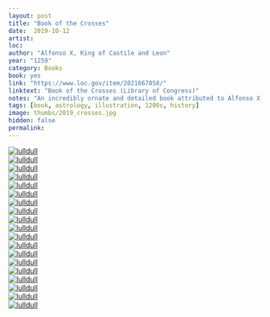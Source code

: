 ```yaml
---
layout: post
title: "Book of the Crosses"
date:  2019-10-12
artist: 
loc: 
author: "Alfonso X, King of Castile and Leon"
year: "1259"
category: Books
book: yes
link: "https://www.loc.gov/item/2021667858/"
linktext: "Book of the Crosses (Library of Congress)"
notes: "An incredibly ornate and detailed book attributed to Alfonso X, King of Castile and Leon displaying his interest in astrology."
tags: [book, astrology, illustration, 1200s, history]
image: thumbs/2019_crosses.jpg
hidden: false
permalink:
---
```




<div class="post_image_01">
	<div class="post_image_inner">
		<a href="{{ site.baseurl }}/images/posts/2019_crosses/001.jpg" target="_blank">
		<img src="{{ site.baseurl }}/images/posts/2019_crosses/001.jpg" alt="lulldull"></a>
	</div>
	<div class="post_image_inner">
		<a href="{{ site.baseurl }}/images/posts/2019_crosses/002.jpg" target="_blank">
		<img src="{{ site.baseurl }}/images/posts/2019_crosses/002.jpg" alt="lulldull"></a>
	</div>
</div>

<div class="post_image">
	<a href="{{ site.baseurl }}/images/posts/2019_crosses/000.jpg" target="_blank">
	<img src="{{ site.baseurl }}/images/posts/2019_crosses/000.jpg" alt="lulldull"></a>
</div>


<div class="post_image_01">
	<div class="post_image_inner">
		<a href="{{ site.baseurl }}/images/posts/2019_crosses/003.jpg" target="_blank">
		<img src="{{ site.baseurl }}/images/posts/2019_crosses/003.jpg" alt="lulldull"></a>
	</div>
	<div class="post_image_inner">
		<a href="{{ site.baseurl }}/images/posts/2019_crosses/004.jpg" target="_blank">
		<img src="{{ site.baseurl }}/images/posts/2019_crosses/004.jpg" alt="lulldull"></a>
	</div>
</div>

<div class="post_image_01">
	<div class="post_image_inner">
		<a href="{{ site.baseurl }}/images/posts/2019_crosses/005.jpg" target="_blank">
		<img src="{{ site.baseurl }}/images/posts/2019_crosses/005.jpg" alt="lulldull"></a>
	</div>
	<div class="post_image_inner">
		<a href="{{ site.baseurl }}/images/posts/2019_crosses/006.jpg" target="_blank">
		<img src="{{ site.baseurl }}/images/posts/2019_crosses/006.jpg" alt="lulldull"></a>
	</div>
</div>

<div class="post_image_01">
	<div class="post_image_inner">
		<a href="{{ site.baseurl }}/images/posts/2019_crosses/007.jpg" target="_blank">
		<img src="{{ site.baseurl }}/images/posts/2019_crosses/007.jpg" alt="lulldull"></a>
	</div>
	<div class="post_image_inner">
		<a href="{{ site.baseurl }}/images/posts/2019_crosses/008.jpg" target="_blank">
		<img src="{{ site.baseurl }}/images/posts/2019_crosses/008.jpg" alt="lulldull"></a>
	</div>
</div>

<div class="post_image_01">
	<div class="post_image_inner">
		<a href="{{ site.baseurl }}/images/posts/2019_crosses/009.jpg" target="_blank">
		<img src="{{ site.baseurl }}/images/posts/2019_crosses/009.jpg" alt="lulldull"></a>
	</div>
	<div class="post_image_inner">
		<a href="{{ site.baseurl }}/images/posts/2019_crosses/010.jpg" target="_blank">
		<img src="{{ site.baseurl }}/images/posts/2019_crosses/010.jpg" alt="lulldull"></a>
	</div>
</div>

<div class="post_image_01">
	<div class="post_image_inner">
		<a href="{{ site.baseurl }}/images/posts/2019_crosses/011.jpg" target="_blank">
		<img src="{{ site.baseurl }}/images/posts/2019_crosses/011.jpg" alt="lulldull"></a>
	</div>
	<div class="post_image_inner">
		<a href="{{ site.baseurl }}/images/posts/2019_crosses/012.jpg" target="_blank">
		<img src="{{ site.baseurl }}/images/posts/2019_crosses/012.jpg" alt="lulldull"></a>
	</div>
</div>

<div class="post_image_01">
	<div class="post_image_inner">
		<a href="{{ site.baseurl }}/images/posts/2019_crosses/013.jpg" target="_blank">
		<img src="{{ site.baseurl }}/images/posts/2019_crosses/013.jpg" alt="lulldull"></a>
	</div>
	<div class="post_image_inner">
		<a href="{{ site.baseurl }}/images/posts/2019_crosses/014.jpg" target="_blank">
		<img src="{{ site.baseurl }}/images/posts/2019_crosses/014.jpg" alt="lulldull"></a>
	</div>
</div>

<div class="post_image_01">
	<div class="post_image_inner">
		<a href="{{ site.baseurl }}/images/posts/2019_crosses/015.jpg" target="_blank">
		<img src="{{ site.baseurl }}/images/posts/2019_crosses/015.jpg" alt="lulldull"></a>
	</div>
	<div class="post_image_inner">
		<a href="{{ site.baseurl }}/images/posts/2019_crosses/016.jpg" target="_blank">
		<img src="{{ site.baseurl }}/images/posts/2019_crosses/016.jpg" alt="lulldull"></a>
	</div>
</div>

<div class="post_image_01">
	<div class="post_image_inner">
		<a href="{{ site.baseurl }}/images/posts/2019_crosses/017.jpg" target="_blank">
		<img src="{{ site.baseurl }}/images/posts/2019_crosses/017.jpg" alt="lulldull"></a>
	</div>
	<div class="post_image_inner">
		<a href="{{ site.baseurl }}/images/posts/2019_crosses/018.jpg" target="_blank">
		<img src="{{ site.baseurl }}/images/posts/2019_crosses/018.jpg" alt="lulldull"></a>
	</div>
</div>

